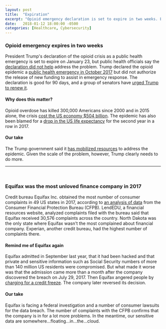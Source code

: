 ```yaml
---
layout: post
title:  "Expiration"
excerpt: "Opioid emergency declaration is set to expire in two weeks. Equifax was the most unloved finance company in 2017."
date:   2018-01-12 18:00:00 -0500
categories: [Healthcare, Cybersecurity]
---
```


### Opioid emergency expires in two weeks

President Trump's declaration of the opioid crisis as a public health emergency is set to expire on January 23, but public health officials say the <a href="https://www.politico.com/story/2018/01/11/opioids-epidemic-trump-addiction-emergency-order-335848" target="_blank">declaration did not help</a> address the problem. Trump declared the opioid epidemic a <a href="http://www.cnn.com/2017/10/26/politics/donald-trump-opioid-epidemic/index.html" target="_blank">public health emergency in October 2017</a> but did not authorize the release of new  funding to assist in emergency response. The declaration is good for 90 days, and a group of senators have <a href="https://www.baldwin.senate.gov/press-releases/opioid-public-health-emergency" target="_blank">urged Trump to renew it</a>.

#### Why does this matter?

Opioid overdose has killed 300,000 Americans since 2000 and in 2015 alone, the crisis <a href="http://www.sustainabilitymatters.info/healthcare/environment/2017/11/21/drugged.html" target="_blank">cost the US economy $504 billion</a>. The epidemic has also been blamed for a <a href="https://www.usatoday.com/story/news/2017/12/21/u-s-life-expectancy-drops-second-year-drug-deaths-spike-cdc/970283001/" target="_blank"> drop in the US life expectancy</a> for the second year in a row in 2017.

#### Our take

The Trump government said it <a href="https://www.whitehouse.gov/briefings-statements/president-donald-j-trump-taking-action-drug-addiction-opioid-crisis/" target="_blank">has mobilized resources</a> to address the epidemic. Given the scale of the problem, however, Trump clearly needs to do more.

* * *
<br />

### Equifax was the most unloved finance company in 2017

Credit bureau Equifax Inc. obtained the most number of consumer complaints in 49 US states in 2017, according to <a href="https://lendedu.com/blog/us-heatmap-cfpb-complaints" target="_blank">an analysis of data</a> from the Consumer Financial Protection Bureau (CFPB). LendEDU, a financial resources website, analyzed complaints filed with the bureau said that Equifax received 30,576 complaints across the country. North Dakota was the only state where Equifax wasn't the most complained about financial company. Experian, another credit bureau, had the highest number of complaints there.

#### Remind me of Equifax again

Equifax admitted in September last year, that it had been hacked and that private and sensitive information such as Social Security numbers of more than 140 million US residents were compromised. But what made it worse was that the admission came more than a month after the company discovered the breach on July 29, 2017. Then Equifax angered people by <a href="https://www.cnbc.com/2017/10/03/it-costs-consumers-4-point-1-billion-to-freeze-credit-reports.html" target="_blank">charging for a credit freeze</a>. The company later reversed its decision.

#### Our take

Equifax is facing a federal investigation and a number of consumer lawsuits for the data breach. The number of complaints with the CFPB confirms that the company is in for a lot more problems. In the meantime, our sensitive data are somewhere...floating...in...the...cloud.
